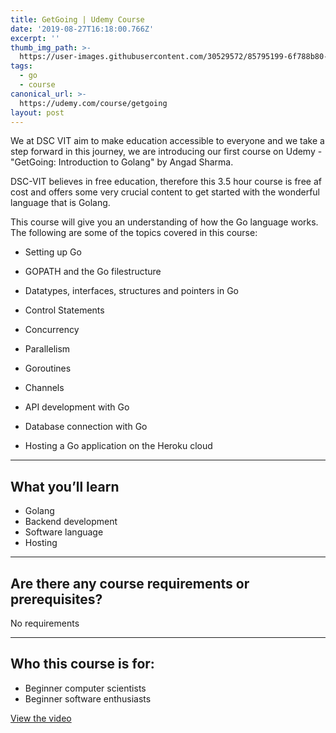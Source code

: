 ```yaml
---
title: GetGoing | Udemy Course
date: '2019-08-27T16:18:00.766Z'
excerpt: ''
thumb_img_path: >-
  https://user-images.githubusercontent.com/30529572/85795199-6f788b80-b727-11ea-8f5e-ea07e95a6348.png
tags:
  - go
  - course
canonical_url: >-
  https://udemy.com/course/getgoing
layout: post
---
```


We at DSC VIT aim to make education accessible to everyone and we take a step forward in this journey, we are introducing our first course on Udemy - "GetGoing: Introduction to Golang" by Angad Sharma.

DSC-VIT believes in free education, therefore this 3.5 hour course is free af cost and offers some very crucial content to get started with the wonderful language that is Golang. 

This course will give you an understanding of how the Go language works. The following are some of the topics covered in this course:

* Setting up Go

* GOPATH and the Go filestructure

* Datatypes, interfaces, structures and pointers in Go

* Control Statements

* Concurrency

* Parallelism

* Goroutines

* Channels

* API development with Go

* Database connection with Go

* Hosting a Go application on the Heroku cloud

---

## What you’ll learn

* Golang
* Backend development
* Software language
* Hosting

---

## Are there any course requirements or prerequisites?

No requirements

---

## Who this course is for:

* Beginner computer scientists
* Beginner software enthusiasts

[View the video](https://udemy.com/course/getgoing)
